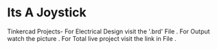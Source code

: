 # Its A Joystick
Tinkercad Projects-
For Electrical Design visit the '.brd' File .
For Output watch the picture .
For Total live project visit the link in File .